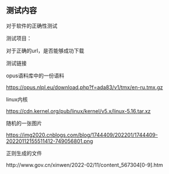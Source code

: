 ## 测试内容

对于软件的正确性测试



测试项目：

对于正确的url，是否能够成功下载

测试链接

opus语料库中的一份语料

https://opus.nlpl.eu/download.php?f=ada83/v1/tmx/en-ru.tmx.gz

linux内核

https://cdn.kernel.org/pub/linux/kernel/v5.x/linux-5.16.tar.xz

随机的一张图片

https://img2020.cnblogs.com/blog/1744409/202201/1744409-20220112155511412-749056801.png

正则生成的文件

http://www\.gov\.cn/xinwen/2022-02/11/content_567304[0-9]\.htm
